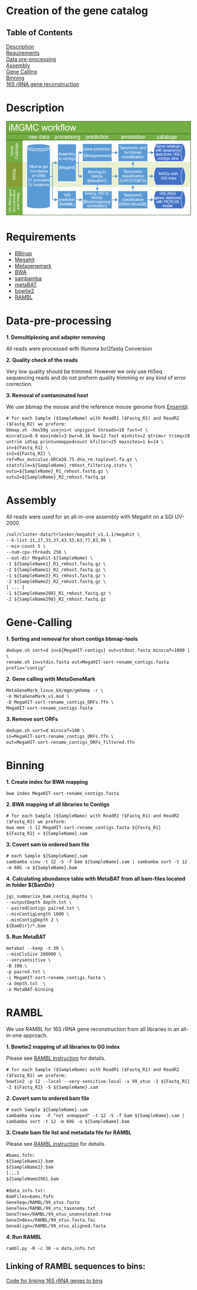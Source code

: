 # Creation of the gene catalog

## Table of Contents

[Description](#Description)  
[Requirements](#Requirements)  
[Data pre-processing](#Data-pre-processing)  
[Assembly](#Assembly)  
[Gene Calling](#Gene-Calling)  
[Binning](#Binning)  
[16S rRNA gene reconstruction](#RAMBL)  


# Description

![iMGMC-creation-pipeline](/images/iMGMC-creation-pipeline.png)

# Requirements
* [BBmap](https://sourceforge.net/projects/bbmap/)
* [Megahit](https://github.com/voutcn/megahit/releases)
* [Metagenemark](http://exon.gatech.edu/GeneMark/meta_gmhmmp.cgi)
* [BWA](http://bio-bwa.sourceforge.net/)
* [sambamba](http://lomereiter.github.io/sambamba/)
* [metaBAT](https://bitbucket.org/berkeleylab/metabat)
* [bowtie2](http://bowtie-bio.sourceforge.net/bowtie2/index.shtml)
* [RAMBL](https://github.com/homopolymer/RAMBL)

# Data-pre-processing

**1. Demultiplexing and adapter removing**

All reads were processed with Illumina bcl2fastq Conversion

**2. Quality check of the reads**

Very low quality should be trimmed. However we only use HiSeq sequencing reads and do not preform quality trimming or any kind of error correction.

**3. Removal of contaminated host**

We use bbmap the mouse and the reference mouse genome from [Ensembl](http://www.ensembl.org/Mus_musculus/Info/Index).

    # for each Sample ($SampleName) with ReadR1 ($Fastq_R1) and ReadR2 ($Fastq_R2) we preform:
	bbmap.sh -Xmx50g usejni=t unpigz=t threads=10 fast=t \
    minratio=0.9 maxindel=3 bwr=0.16 bw=12 fast minhits=2 qtrim=r trimq=10 untrim idtag printunmappedcount kfilter=25 maxsites=1 k=14 \
    in=${Fastq_R1} \
    in2=${Fastq_R2} \
    ref=Mus_musculus.GRCm38.75.dna_rm.toplevel.fa.gz \
    statsfile=${SampleName}_rmhost_filtering.stats \
    outu=${SampleName}_R1_rmhost.fastq.gz \
    outu2=${SampleName}_R2_rmhost.fastq.gz


# Assembly

All reads were used for an all-in-one assembly with Megahit on a SGI UV-2000

    /vol/cluster-data/trlesker/megahit_v1.1.1/megahit \
    --k-list 21,27,33,37,43,55,63,77,83,99 \
    --min-count 5 \
    --num-cpu-threads 256 \
    --out-dir Megahit-${SampleName} \
    -1 ${SampleName1}_R1_rmhost.fastq.gz \
    -2 ${SampleName1}_R2_rmhost.fastq.gz \
	-1 ${SampleName2}_R1_rmhost.fastq.gz \
    -2 ${SampleName2}_R2_rmhost.fastq.gz \
    [ ... ]
	-1 ${SampleName298}_R1_rmhost.fastq.gz \
    -2 ${SampleName298}_R2_rmhost.fastq.gz


# Gene-Calling

**1. Sorting and removal for short contigs bbmap-tools**

    dedupe.sh sort=d in=${MegaHIT-contigs} out=stdout.fasta minscaf=1000 | \
	rename.sh in=stdin.fasta out=MegaHIT-sort-rename_contigs.fasta prefix="contig"

**2. Gene calling with MetaGeneMark**

	MetaGeneMark_linux_64/mgm/gmhmmp -r \
	-m MetaGeneMark_v1.mod \
	-D MegaHIT-sort-rename_contigs_ORFs.ffn \
	MegaHIT-sort-rename_contigs.fasta

**3. Remove sort ORFs**
	
	dedupe.sh sort=d minscaf=100 \
	in=MegaHIT-sort-rename_contigs_ORFs.ffn \
	out=MegaHIT-sort-rename_contigs_ORFs_filtered.ffn
	
# Binning

**1. Create index for BWA mapping**

	bwa index MegaHIT-sort-rename_contigs.fasta

**2. BWA mapping of all libraries to Contigs**

    # for each Sample ($SampleName) with ReadR1 ($Fastq_R1) and ReadR2 ($Fastq_R2) we preform:
	bwa mem -t 12 MegaHIT-sort-rename_contigs.fasta ${Fastq_R1} ${Fastq_R2} > ${SampleName}.sam

**3. Covert sam to ordered bam file**

	# each Sample ${SampleName}.sam
	sambamba view -t 12 -S -f bam ${SampleName}.sam | sambamba sort -t 12 -m 60G -o ${SampleName}.bam

**4. Calculating abundance table with MetaBAT from all bam-files located in folder ${BamDir}**

	jgi_summarize_bam_contig_depths \
	--outputDepth depth.txt \
	--pairedContigs paired.txt \
	--minContigLength 1000 \
	--minContigDepth 2 \
	${BamDir}/*.bam

**5. Run MetaBAT**

	metabat --keep -t 30 \
	--minClsSize 200000 \
	--verysensitive \
	-B 100 \
	-p paired.txt \
	-i MegaHIT-sort-rename_contigs.fasta \
	-a depth.txt  \
	-o MetaBAT-binning

# RAMBL

We use RAMBL for 16S rRNA gene reconstruction from all libraries in an all-in-one approach.

**1. Bowtie2 mapping of all libraries to GG index**

Please see [RAMBL instruction](https://github.com/homopolymer/RAMBL) for details.

	# for each Sample ($SampleName) with ReadR1 ($Fastq_R1) and ReadR2 ($Fastq_R2) we preform:
	bowtie2 -p 12 --local --very-sensitive-local -x 99_otus -1 ${Fastq_R1} -2 ${Fastq_R2} -S ${SampleName}.sam

**2. Covert sam to ordered bam file**

	# each Sample ${SampleName}.sam
	sambamba view  -F "not unmapped" -t 12 -S -f bam ${SampleName}.sam | sambamba sort -t 12 -m 60G -o ${SampleName}.bam

**3. Create bam file list and metadata file for RAMBL**

Please see [RAMBL instruction](https://github.com/homopolymer/RAMBL) for details.

	#bams.fofn:
	${SampleName1}.bam
	${SampleName2}.bam
	[...]
	${SampleName298}.bam
	
	#data_info.txt:
	BamFiles=bams.fofn
	GeneSeq=/RAMBL/99_otus.fasta
	GeneTax=/RAMBL/99_otu_taxonomy.txt
	GeneTree=/RAMBL/99_otus_unannotated.tree
	GeneIndex=/RAMBL/99_otus.fasta.fai
	GeneAlign=/RAMBL/99_otus_aligned.fasta

**4. Run RAMBL**

	rambl.py -R -c 30 -v data_info.txt


## Linking of RAMBL sequences to bins:

[Code for linking 16S rRNA genes to bins](/linking/README.md)

